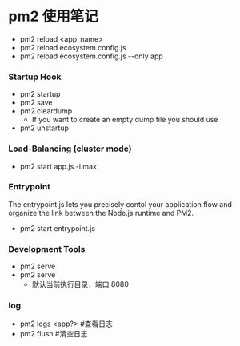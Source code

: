 # pm2 使用笔记

- pm2 reload <app_name>
- pm2 reload ecosystem.config.js
- pm2 reload ecosystem.config.js --only app

### Startup Hook
- pm2 startup
- pm2 save
- pm2 cleardump
  - If you want to create an empty dump file you should use 
- pm2 unstartup

### Load-Balancing (cluster mode)
- pm2 start app.js -i max

### Entrypoint
The entrypoint.js lets you precisely contol your application flow and organize the link between the Node.js runtime and PM2.
- pm2 start entrypoint.js

### Development Tools
- pm2 serve <path> <port>
- pm2 serve 
  - 默认当前执行目录，端口 8080

### log
- pm2 logs <app?> #查看日志
- pm2 flush #清空日志
